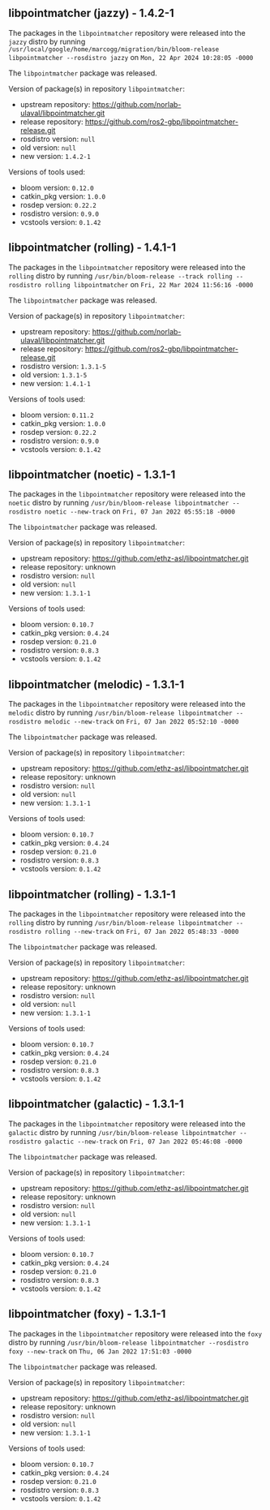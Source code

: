 ## libpointmatcher (jazzy) - 1.4.2-1

The packages in the `libpointmatcher` repository were released into the `jazzy` distro by running `/usr/local/google/home/marcogg/migration/bin/bloom-release libpointmatcher --rosdistro jazzy` on `Mon, 22 Apr 2024 10:28:05 -0000`

The `libpointmatcher` package was released.

Version of package(s) in repository `libpointmatcher`:

- upstream repository: https://github.com/norlab-ulaval/libpointmatcher.git
- release repository: https://github.com/ros2-gbp/libpointmatcher-release.git
- rosdistro version: `null`
- old version: `null`
- new version: `1.4.2-1`

Versions of tools used:

- bloom version: `0.12.0`
- catkin_pkg version: `1.0.0`
- rosdep version: `0.22.2`
- rosdistro version: `0.9.0`
- vcstools version: `0.1.42`


## libpointmatcher (rolling) - 1.4.1-1

The packages in the `libpointmatcher` repository were released into the `rolling` distro by running `/usr/bin/bloom-release --track rolling --rosdistro rolling libpointmatcher` on `Fri, 22 Mar 2024 11:56:16 -0000`

The `libpointmatcher` package was released.

Version of package(s) in repository `libpointmatcher`:

- upstream repository: https://github.com/norlab-ulaval/libpointmatcher.git
- release repository: https://github.com/ros2-gbp/libpointmatcher-release.git
- rosdistro version: `1.3.1-5`
- old version: `1.3.1-5`
- new version: `1.4.1-1`

Versions of tools used:

- bloom version: `0.11.2`
- catkin_pkg version: `1.0.0`
- rosdep version: `0.22.2`
- rosdistro version: `0.9.0`
- vcstools version: `0.1.42`


## libpointmatcher (noetic) - 1.3.1-1

The packages in the `libpointmatcher` repository were released into the `noetic` distro by running `/usr/bin/bloom-release libpointmatcher --rosdistro noetic --new-track` on `Fri, 07 Jan 2022 05:55:18 -0000`

The `libpointmatcher` package was released.

Version of package(s) in repository `libpointmatcher`:

- upstream repository: https://github.com/ethz-asl/libpointmatcher.git
- release repository: unknown
- rosdistro version: `null`
- old version: `null`
- new version: `1.3.1-1`

Versions of tools used:

- bloom version: `0.10.7`
- catkin_pkg version: `0.4.24`
- rosdep version: `0.21.0`
- rosdistro version: `0.8.3`
- vcstools version: `0.1.42`


## libpointmatcher (melodic) - 1.3.1-1

The packages in the `libpointmatcher` repository were released into the `melodic` distro by running `/usr/bin/bloom-release libpointmatcher --rosdistro melodic --new-track` on `Fri, 07 Jan 2022 05:52:10 -0000`

The `libpointmatcher` package was released.

Version of package(s) in repository `libpointmatcher`:

- upstream repository: https://github.com/ethz-asl/libpointmatcher.git
- release repository: unknown
- rosdistro version: `null`
- old version: `null`
- new version: `1.3.1-1`

Versions of tools used:

- bloom version: `0.10.7`
- catkin_pkg version: `0.4.24`
- rosdep version: `0.21.0`
- rosdistro version: `0.8.3`
- vcstools version: `0.1.42`


## libpointmatcher (rolling) - 1.3.1-1

The packages in the `libpointmatcher` repository were released into the `rolling` distro by running `/usr/bin/bloom-release libpointmatcher --rosdistro rolling --new-track` on `Fri, 07 Jan 2022 05:48:33 -0000`

The `libpointmatcher` package was released.

Version of package(s) in repository `libpointmatcher`:

- upstream repository: https://github.com/ethz-asl/libpointmatcher.git
- release repository: unknown
- rosdistro version: `null`
- old version: `null`
- new version: `1.3.1-1`

Versions of tools used:

- bloom version: `0.10.7`
- catkin_pkg version: `0.4.24`
- rosdep version: `0.21.0`
- rosdistro version: `0.8.3`
- vcstools version: `0.1.42`


## libpointmatcher (galactic) - 1.3.1-1

The packages in the `libpointmatcher` repository were released into the `galactic` distro by running `/usr/bin/bloom-release libpointmatcher --rosdistro galactic --new-track` on `Fri, 07 Jan 2022 05:46:08 -0000`

The `libpointmatcher` package was released.

Version of package(s) in repository `libpointmatcher`:

- upstream repository: https://github.com/ethz-asl/libpointmatcher.git
- release repository: unknown
- rosdistro version: `null`
- old version: `null`
- new version: `1.3.1-1`

Versions of tools used:

- bloom version: `0.10.7`
- catkin_pkg version: `0.4.24`
- rosdep version: `0.21.0`
- rosdistro version: `0.8.3`
- vcstools version: `0.1.42`


## libpointmatcher (foxy) - 1.3.1-1

The packages in the `libpointmatcher` repository were released into the `foxy` distro by running `/usr/bin/bloom-release libpointmatcher --rosdistro foxy --new-track` on `Thu, 06 Jan 2022 17:51:03 -0000`

The `libpointmatcher` package was released.

Version of package(s) in repository `libpointmatcher`:

- upstream repository: https://github.com/ethz-asl/libpointmatcher.git
- release repository: unknown
- rosdistro version: `null`
- old version: `null`
- new version: `1.3.1-1`

Versions of tools used:

- bloom version: `0.10.7`
- catkin_pkg version: `0.4.24`
- rosdep version: `0.21.0`
- rosdistro version: `0.8.3`
- vcstools version: `0.1.42`


